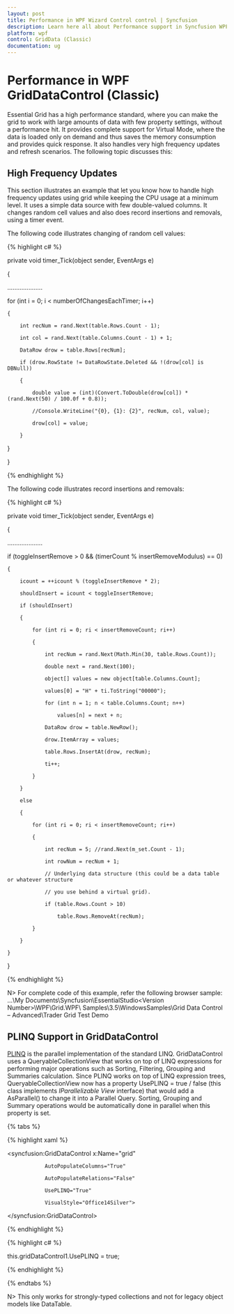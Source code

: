 ```yaml
---
layout: post
title: Performance in WPF Wizard Control control | Syncfusion
description: Learn here all about Performance support in Syncfusion WPF GridDataControl (Classic) control and more.
platform: wpf
control: GridData (Classic)
documentation: ug
---
```

# Performance in WPF GridDataControl (Classic)

Essential Grid has a high performance standard, where you can make the grid to work with large amounts of data with few property settings, without a performance hit. It provides complete support for Virtual Mode, where the data is loaded only on demand and thus saves the memory consumption and provides quick response. It also handles very high frequency updates and refresh scenarios. The following topic discusses this:

## High Frequency Updates

This section illustrates an example that let you know how to handle high frequency updates using grid while keeping the CPU usage at a minimum level. It uses a simple data source with few double-valued columns. It changes random cell values and also does record insertions and removals, using a timer event.

The following code illustrates changing of random cell values:

{% highlight c# %}

private void timer_Tick(object sender, EventArgs e)

{

....................

for (int i = 0; i < numberOfChangesEachTimer; i++)

	{

		int recNum = rand.Next(table.Rows.Count - 1);

		int col = rand.Next(table.Columns.Count - 1) + 1;

		DataRow drow = table.Rows[recNum];

		if (drow.RowState != DataRowState.Deleted && !(drow[col] is DBNull))

		{

			double value = (int)(Convert.ToDouble(drow[col]) * (rand.Next(50) / 100.0f + 0.8));

			//Console.WriteLine("{0}, {1}: {2}", recNum, col, value);

			drow[col] = value;

		}

   }

}

{% endhighlight  %}

The following code illustrates record insertions and removals:

{% highlight c# %}

private void timer_Tick(object sender, EventArgs e)

{

....................

if (toggleInsertRemove > 0 && (timerCount % insertRemoveModulus) == 0)

	{

		icount = ++icount % (toggleInsertRemove * 2);

		shouldInsert = icount < toggleInsertRemove;

		if (shouldInsert)

		{

			for (int ri = 0; ri < insertRemoveCount; ri++)

			{

				int recNum = rand.Next(Math.Min(30, table.Rows.Count));

				double next = rand.Next(100);

				object[] values = new object[table.Columns.Count];

				values[0] = "H" + ti.ToString("00000");

				for (int n = 1; n < table.Columns.Count; n++)

					values[n] = next + n;

				DataRow drow = table.NewRow();

				drow.ItemArray = values;

				table.Rows.InsertAt(drow, recNum);

				ti++;

			}

		}

		else

		{

			for (int ri = 0; ri < insertRemoveCount; ri++)

			{

				int recNum = 5; //rand.Next(m_set.Count - 1);

				int rowNum = recNum + 1;

				// Underlying data structure (this could be a data table or whatever structure

				// you use behind a virtual grid).

				if (table.Rows.Count > 10)

					table.Rows.RemoveAt(recNum);

			}

		}

	}

}

{% endhighlight  %}

N> For complete code of this example, refer the following browser sample: ...\My Documents\Syncfusion\EssentialStudio\<Version Number>\WPF\Grid.WPF\ Samples\3.5\WindowsSamples\Grid Data Control – Advanced\Trader Grid Test Demo

## PLINQ Support in GridDataControl

[PLINQ](https://docs.microsoft.com/en-us/dotnet/standard/parallel-programming/introduction-to-plinq) is the parallel implementation of the standard LINQ. GridDataControl uses a QueryableCollectionView that works on top of LINQ expressions for performing major operations such as Sorting, Filtering, Grouping and Summaries calculation. Since PLINQ works on top of LINQ expression trees, QueryableCollectionView now has a property UsePLINQ = true / false (this class implements _IParallelizable View_ interface) that would add a AsParallel() to change it into a Parallel Query. Sorting, Grouping and Summary operations would be automatically done in parallel when this property is set.

{% tabs %}

{% highlight xaml %}

<syncfusion:GridDataControl x:Name="grid"  

                AutoPopulateColumns="True"    

                AutoPopulateRelations="False"

                UsePLINQ="True"

				VisualStyle="Office14Silver">

</syncfusion:GridDataControl>

{% endhighlight  %}

{% highlight c# %}

this.gridDataControl1.UsePLINQ = true;

{% endhighlight  %}

{% endtabs %}

N> This only works for strongly-typed collections and not for legacy object models like DataTable.